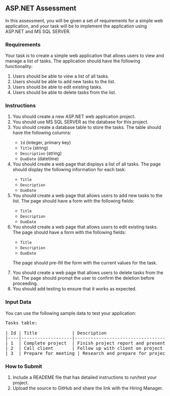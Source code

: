 <h2>ASP.NET Assessment</h2>

<p>In this assessment, you will be given a set of requirements for a simple web application, and your task will be to implement the application using ASP.NET and MS SQL SERVER.</p>

<h3>Requirements</h3>

<p>Your task is to create a simple web application that allows users to view and manage a list of tasks. The application should have the following functionality:</p>

<ol>
<li>Users should be able to view a list of all tasks.</li>
<li>Users should be able to add new tasks to the list.</li>
<li>Users should be able to edit existing tasks.</li>
<li>Users should be able to delete tasks from the list.</li>
</ol>

<h3>Instructions</h3>

<ol>
<li>You should create a new ASP.NET web application project.</li>
<li>You should use MS SQL SERVER as the database for this project.</li>
<li>You should create a database table to store the tasks. The table should have the following columns:</li>
<ul>
<li><code>Id</code> (integer, primary key)</li>
<li><code>Title</code> (string)</li>
<li><code>Description</code> (string)</li>
<li><code>DueDate</code> (datetime)</li>
</ul>
<li>You should create a web page that displays a list of all tasks. The page should display the following information for each task:</li>
<ul>
<li><code>Title</code></li>
<li><code>Description</code></li>
<li><code>DueDate</code></li>
</ul>
<li>You should create a web page that allows users to add new tasks to the list. The page should have a form with the following fields:</li>
<ul>
<li><code>Title</code></li>
<li><code>Description</code></li>
<li><code>DueDate</code></li>
</ul>
<li>You should create a web page that allows users to edit existing tasks. The page should have a form with the following fields:</li>
<ul>
<li><code>Title</code></li>
<li><code>Description</code></li>
<li><code>DueDate</code></li>
</ul>
<p>The page should pre-fill the form with the current values for the task.</p>
<li>You should create a web page that allows users to delete tasks from the list. The page should prompt the user to confirm the deletion before proceeding.</li>
<li>You should add testing to ensure that it works as expected.</li>
</ol>

<h3>Input Data</h3>

<p>You can use the following sample data to test your application:</p>

<pre>
Tasks table:

| Id | Title             | Description                          | DueDate             |
|----|-------------------|--------------------------------------|---------------------|
| 1  | Complete project  | Finish project report and presentation| 2023-03-15 09:00:00 |
| 2  | Call client       | Follow up with client on project status| 2023-03-12 14:00:00 |
| 3  | Prepare for meeting | Research and prepare for project meeting| 2023-03-18 11:00:00 |
</pre>

<h3>How to Submit</h3>

<ol>
<li>Include a READEME file that has detailed instructions to run/test your project.</li>
<li>Upload the source to GitHub and share the link with the Hiring Manager.</li>
</ol>